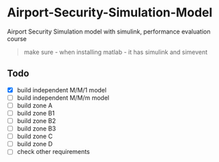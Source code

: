# Airport-Security-Simulation-Model
Airport Security Simulation model with simulink, performance evaluation course

> make sure - when installing matlab - it has simulink and simevent


## Todo 
* [x] build independent M/M/1 model
* [ ] build independent M/M/m model
* [ ] build zone A
* [ ] build zone B1
* [ ] build zone B2
* [ ] build zone B3
* [ ] build zone C
* [ ] build zone D
* [ ] check other requirements